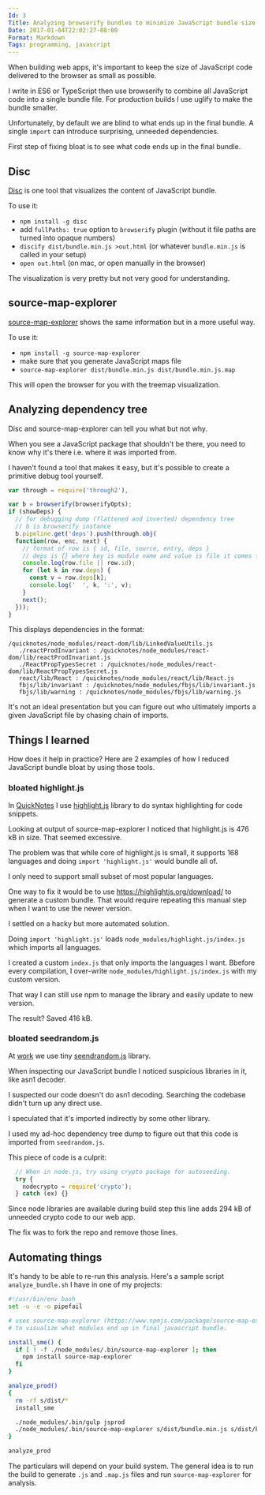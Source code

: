 ```yaml
---
Id: 3
Title: Analyzing browserify bundles to minimize JavaScript bundle size
Date: 2017-01-04T22:02:27-08:00
Format: Markdown
Tags: programming, javascript
---
```

When building web apps, it's important to keep the size of JavaScript code delivered to the browser as small as possible.

I write in ES6 or TypeScript then use browserify to combine all JavaScript code
into a single bundle file. For production builds I use uglify to make the bundle smaller.

Unfortunately, by default we are blind to what ends up in the final bundle.
A single `import` can introduce surprising, unneeded dependencies.

First step of fixing bloat is to see what code ends up in the final bundle.

## Disc

[Disc](http://hughsk.io/disc/) is one tool that visualizes the content of JavaScript bundle.

To use it:

* `npm install -g disc`
* add `fullPaths: true` option to `browserify` plugin (without it file paths are turned into opaque numbers)
* `discify dist/bundle.min.js >out.html` (or whatever `bundle.min.js` is called in your setup)
* `open out.html` (on mac, or open manually in the browser)

The visualization is very pretty but not very good for understanding.

## source-map-explorer

[source-map-explorer](https://www.npmjs.com/package/source-map-explorer) shows the same information but in a more useful way.

To use it:

* `npm install -g source-map-explorer`
* make sure that you generate JavaScript maps file
* `source-map-explorer dist/bundle.min.js dist/bundle.min.js.map`

This will open the browser for you with the treemap visualization.

## Analyzing dependency tree

Disc and source-map-explorer can tell you what but not why.

When you see a JavaScript package that shouldn't be there, you need to know why
it's there i.e. where it was imported from.

I haven't found a tool that makes it easy, but it's possible to create
a primitive debug tool yourself.

```javascript
var through = require('through2'),

var b = browserify(browserifyOpts);
if (showDeps) {
  // for debugging dump (flattened and inverted) dependency tree
  // b is browserify instance
  b.pipeline.get('deps').push(through.obj(
  function(row, enc, next) {
    // format of row is { id, file, source, entry, deps }
    // deps is {} where key is module name and value is file it comes from
    console.log(row.file || row.id);
    for (let k in row.deps) {
      const v = row.deps[k];
      console.log('  ', k, ':', v);
    }
    next();
  }));
}
```

This displays dependencies in the format:
```
/quicknotes/node_modules/react-dom/lib/LinkedValueUtils.js
   ./reactProdInvariant : /quicknotes/node_modules/react-dom/lib/reactProdInvariant.js
   ./ReactPropTypesSecret : /quicknotes/node_modules/react-dom/lib/ReactPropTypesSecret.js
   react/lib/React : /quicknotes/node_modules/react/lib/React.js
   fbjs/lib/invariant : /quicknotes/node_modules/fbjs/lib/invariant.js
   fbjs/lib/warning : /quicknotes/node_modules/fbjs/lib/warning.js
```

It's not an ideal presentation but you can figure out who ultimately imports
a given JavaScript file by chasing chain of imports.

## Things I learned

How does it help in practice? Here are 2 examples of how I reduced JavaScript bundle bloat by using those tools.

### bloated highlight.js

In [QuickNotes](https://github.com/kjk/quicknotes) I use [highlight.js](https://highlightjs.org/) library to do syntax highlighting for code snippets.

Looking at output of source-map-explorer I noticed that highlight.js is
476 kB in size. That seemed excessive.

The problem was that while core of highlight.js is small, it supports 168 languages
and doing `import 'highlight.js'` would bundle all of.

I only need to support small subset of most popular languages.

One way to fix it would be to use https://highlightjs.org/download/ to generate
a custom bundle. That would require repeating this manual step when I want
to use the newer version.

I settled on a hacky but more automated solution.

Doing `import 'highlight.js'` loads `node_modules/highlight.js/index.js` which
imports all languages.

I created a custom `index.js` that only imports the languages I want. Bbefore
every compilation, I over-write `node_modules/highlight.js/index.js` with my
custom version.

That way I can still use npm to manage the library and easily update to new version.

The result? Saved 416 kB.

### bloated seedrandom.js

At [work](https://wwww.folsomlabs.com) we use tiny [seendrandom.js](https://github.com/davidbau/seedrandom/blob/released/seedrandom.js) library.

When inspecting our JavaScript bundle I noticed suspicious libraries in it,
like asn1 decoder.

I suspected our code doesn't do asn1 decoding. Searching the codebase didn't
turn up any direct use.

I speculated that it's imported indirectly by some other library.

I used my ad-hoc dependency tree dump to figure out that this code is
imported from `seedrandom.js`.

This piece of code is a culprit:

```javascript
  // When in node.js, try using crypto package for autoseeding.
  try {
    nodecrypto = require('crypto');
  } catch (ex) {}
```

Since node libraries are available during build step this line adds 294 kB of
unneeded crypto code to our web app.

The fix was to fork the repo and remove those lines.

## Automating things

It's handy to be able to re-run this analysis. Here's a sample script
`analyze_bundle.sh` I have in one of my projects:
```bash
#!/usr/bin/env bash
set -u -e -o pipefail

# uses source-map-explorer (https://www.npmjs.com/package/source-map-explorer)
# to visualize what modules end up in final javascript bundle.

install_sme() {
  if [ ! -f ./node_modules/.bin/source-map-explorer ]; then
    npm install source-map-explorer
  fi
}

analyze_prod()
{
  rm -rf s/dist/*
  install_sme

  ./node_modules/.bin/gulp jsprod
  ./node_modules/.bin/source-map-explorer s/dist/bundle.min.js s/dist/bundle.min.js.map
}

analyze_prod
```

The particulars will depend on your build system. The general idea is to run
the build to generate `.js` and `.map.js` files and run `source-map-explorer`
for analysis.
